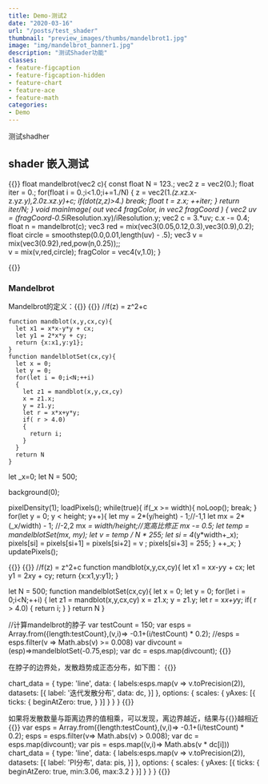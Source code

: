```yaml
---
title: Demo-测试2
date: "2020-03-16"
url: "/posts/test_shader"
thumbnail: "preview_images/thumbs/mandelbrot1.jpg"
image: "img/mandelbrot_banner1.jpg"
description: "测试Shader功能"
classes:
- feature-figcaption
- feature-figcaption-hidden
- feature-chart
- feature-ace
- feature-math
categories:
- Demo
---
```

测试shadher
<!--more-->

## shader 嵌入测试


{{<shader code-height=410 height=400 hideCode=false >}}
float mandelbrot(vec2 c){
    const float N = 123.;
    vec2 z = vec2(0.);
    float iter = 0.;
    for(float i = 0.;i<1.0;i+=1./N)
    {
        z = vec2(1.*(z.x*z.x-z.y*z.y),2.0*z.x*z.y)+c;
        if(dot(z,z)>4.) break;
        float t = z.x;
        ++iter;
    }
    return iter/N;
}
void mainImage( out vec4 fragColor, in vec2 fragCoord )
{
    vec2 uv = (fragCoord-0.5*iResolution.xy)/iResolution.y;
    vec2 c = 3.*uv;
    c.x -= 0.4;
    float n = mandelbrot(c);
    vec3 red = mix(vec3(0.05,0.12,0.3),vec3(0.9),0.2);
    float circle = smoothstep(0.0,0.01,length(uv) - .5);
    vec3 v = mix(vec3(0.92),red,pow(n,0.25));;    
    v = mix(v,red,circle);
    fragColor = vec4(v,1.0);
}

{{</shader >}}

### Mandelbrot
Mandelbrot的定义：{{<math>}}f(z)=z^2+c{{</math>}}
{{<p5js noSetup= true >}}
//f(z) = z^2+c
~~~//隐藏的代码
function mandblot(x,y,cx,cy){
  let x1 = x*x-y*y + cx;
  let y1 = 2*x*y + cy;
  return {x:x1,y:y1};
}
function mandelblotSet(cx,cy){
  let x = 0;
  let y = 0;
  for(let i = 0;i<N;++i)
  {
    let z1 = mandblot(x,y,cx,cy)
    x = z1.x;
    y = z1.y;
    let r = x*x+y*y;
    if( r > 4.0)
    {
      return i;
    }
  }
  return N
}
~~~
let _x=0;
let N = 500;

background(0);

pixelDensity(1);
loadPixels();
while(true){
  if(_x >= width){
    noLoop(); 
    break;
  }
  for(let y = 0; y < height; y++){
    let my = 2*(y/height) - 1;//-1,1
    let mx = 2*(_x/width) - 1; //-2,2
    mx *= width/height;//宽高比修正
    mx -= 0.5;
    let temp = mandelblotSet(mx, my);
    let v = temp / N * 255;
    let si = 4*(y*width+_x);
    pixels[si] = pixels[si+1] = pixels[si+2] = v ;
    pixels[si+3] = 255;
  }
  ++_x;
} 
updatePixels();

{{</p5js>}}
{{<ace readOnly=true allowRunning=true disableFoldButton=true >}}
//f(z) = z^2+c
function mandblot(x,y,cx,cy){
  let x1 = x*x-y*y + cx;
  let y1 = 2*x*y + cy;
  return {x:x1,y:y1};
}

let N = 500;
function mandelblotSet(cx,cy){
  let x = 0;
  let y = 0;
  for(let i = 0;i<N;++i)
  {
    let z1 = mandblot(x,y,cx,cy)
    x = z1.x;
    y = z1.y;
    let r = x*x+y*y;
    if( r > 4.0)
    {
      return i;
    }
  }
  return N
}

//计算mandelbrot的脖子
var testCount = 150;
var esps = Array.from({length:testCount},(v,i)=> -0.1+(i/testCount) * 0.2);
//esps = esps.filter(v => Math.abs(v) >= 0.008)
var divcount = (esp)=>mandelblotSet(-0.75,esp); 
var dc = esps.map(divcount);
{{</ace>}}

在脖子的边界处，发散趋势成正态分布，如下图：
{{<chart code-height=360 height=300 hideCode=false defaultFold=true >}}

chart_data = {
    type: 'line',
    data: {
      labels:esps.map(v => v.toPrecision(2)),       
        datasets: [{
            label: '迭代发散分布',
            data: dc,
        }]
    },
    options: {
        scales: {
            yAxes: [{
                ticks: {
                    beginAtZero: true,
                }
            }]
        }
    }
}
{{</chart>}}

如果将发散数量与距离边界的值相乘，可以发现，离边界越近，结果与{{<math>}}\pi{{</math>}}越相近
{{<chart code-height=360 height=300 hideCode=false defaultFold=true >}}
var esps = Array.from({length:testCount},(v,i)=> -0.1+(i/testCount) * 0.2);
esps = esps.filter(v=> Math.abs(v) > 0.008); 
var dc = esps.map(divcount);
var pis = esps.map((v,i)=> Math.abs(v * dc[i]))
chart_data = {
    type: 'line',
    data: {
      labels:esps.map(v => v.toPrecision(2)),       
        datasets: [{
            label: 'PI分布',
            data: pis,
        }]
    },
    options: {
        scales: {
            yAxes: [{
                ticks: {
                    beginAtZero: true,
                    min:3.06,
                    max:3.2
                }
            }]
        }
    }
}
{{</chart>}}